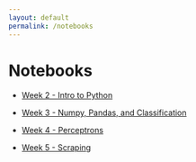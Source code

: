 ```yaml
---
layout: default
permalink: /notebooks
---
```


# Notebooks

* [Week 2 - Intro to Python](https://github.com/channelstudio/spring2021_visualize_ml/blob/master/notebooks/Intro%20to%20Python.ipynb)

* [Week 3 - Numpy, Pandas, and Classification](https://github.com/channelstudio/spring2021_visualize_ml/blob/master/notebooks/Numpy%2C%20Pandas%2C%20and%20Classification.ipynb)

* [Week 4 - Perceptrons](https://github.com/channelstudio/spring2021_visualize_ml/blob/master/notebooks/Perceptrons.ipynb)

* [Week 5 - Scraping](https://github.com/channelstudio/spring2021_visualize_ml/blob/master/notebooks/Scraping.ipynb)